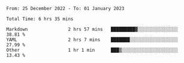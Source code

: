 <!--START_SECTION:waka-->

```text
From: 25 December 2022 - To: 01 January 2023

Total Time: 6 hrs 35 mins

Markdown               2 hrs 57 mins   █████████▓░░░░░░░░░░░░░░░   38.81 %
YAML                   2 hrs 7 mins    ███████░░░░░░░░░░░░░░░░░░   27.99 %
Other                  1 hr 1 min      ███▒░░░░░░░░░░░░░░░░░░░░░   13.43 %
```

<!--END_SECTION:waka-->